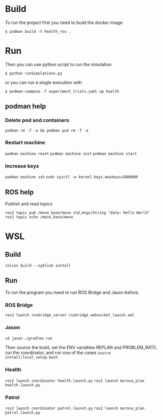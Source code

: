 # Build

To run the project first you need to build the docker image

```$ podman build -t health_ros .```

# Run

Then you can use python script to run the simulation

```$ python runSimulations.py ```

or you can run a single execution with

```$ podman-compose -f experiment_trials.yaml up health ```

## podman help

### Delete pod and containers

```podman rm -f -a && podman pod rm -f -a```

### Restart machine
```podman machine reset```
```podman machine init```
```podman machine start```

### Increase keys

```podman machine ssh```
```sudo sysctl -w kernel.keys.maxkeys=2000000```

## ROS help

Publish and read topics

```ros2 topic pub /move_base/move std_msgs/String "data: Hello World"```
```ros2 topic echo /move_base/move```

# WSL

## Build

```colcon build --symlink-install```

## Run

To run the program you need to run ROS Bridge and Jason before.

### ROS Bridge
```ros2 launch rosbridge_server rosbridge_websocket_launch.xml```

### Jason
```cd jason```
```./gradlew run```

Then source the build, set the ENV variables REPLAN and PROBLEM_RATE, run the coordinator, and run one of the cases
```source install/local_setup.bash```

### Health
```ros2 launch coordinator health.launch.py```
```ros2 launch murosa_plan health.launch.py```

### Patrol
```ros2 launch coordinator patrol.launch.py```
```ros2 launch murosa_plan patrol.launch.py```
